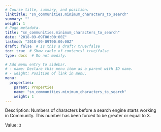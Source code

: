 ```yaml
---
# Course title, summary, and position.
linktitle: "sn_communities.minimum_characters_to_search"
summary: ""
weight: 1
# Page metadata.
title: "sn_communities.minimum_characters_to_search"
date: "2018-09-09T00:00:00Z"
lastmod: "2018-09-09T00:00:00Z"
draft: false  # Is this a draft? true/false
toc: true  # Show table of contents? true/false
type: docs  # Do not modify.

# Add menu entry to sidebar.
# - name: Declare this menu item as a parent with ID name.
# - weight: Position of link in menu.
menu:
  properties:
    parent: Properties
    name: "sn_communities.minimum_characters_to_search"
    weight: 1
---
```


Description: Numbers of characters before a search engine starts working in Community. This number has been forced to be greater or equal to 3. 


Value: `3`